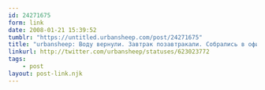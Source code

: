 ```yaml
---
id: 24271675
form: link
date: 2008-01-21 15:39:52
tumblr: "https://untitled.urbansheep.com/post/24271675"
title: "urbansheep: Воду вернули. Завтрак позавтракали. Собрались в офис..."
linkurl: http://twitter.com/urbansheep/statuses/623023772
tags:
    - post
layout: post-link.njk
---
```


